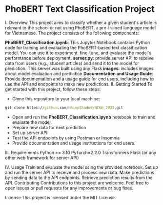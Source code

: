 <h1>PhoBERT Text Classification Project</h1>
I. Overview
This project aims to classify whether a given student's article is relevant to the school or not using PhoBERT, a pre-trained language model for Vietnamese. The project consists of the following components:

**PhoBERT_Classification.ipynb**: This Jupyter Notebook contains Python code for training and evaluating the PhoBERT-based text classification model. You can use it to experiment, fine-tune, and evaluate the model's performance before deployment.
**server.py**: provide server API to receive data from users (e.g., student articles) and send it to the model for prediction. This server was built using any Flask
**images**: includes images about model evaluation and prediction
**Documentation and Usage Guide**: Provide documentation and a usage guide for end users, including how to use the API and endpoints to make new predictions.
II. Getting Started
To get started with this project, follow these steps:

- Clone this repository to your local machine:
```cmd
git clone https://github.com/HhiepShadow/NCKH_2023.git
```
- Open and run the **PhoBERT_Classification.ipynb** notebook to train and evaluate the model.
- Prepare new data for next prediction
- Set up server API 
- Test the API endpoints by using Postman or Insomnia
- Provide documentation and usage instructions for end users.

III. Requirements
Python >= 3.10
PyTorch=2.2.0
Transformers
Flask (or any other web framework for server API)

IV. Usage
Train and evaluate the model using the provided notebook.
Set up and run the server API to receive and process new data.
Make predictions by sending data to the API endpoints.
Retrieve prediction results from the API.
Contributing
Contributions to this project are welcome. Feel free to open issues or pull requests for any improvements or bug fixes.

License
This project is licensed under the MIT License.

